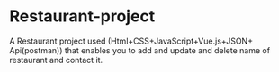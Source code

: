 # Restaurant-project
A Restaurant project used (Html+CSS+JavaScript+Vue.js+JSON+ Api(postman)) that enables you to add and update and delete name of restaurant and contact it.
